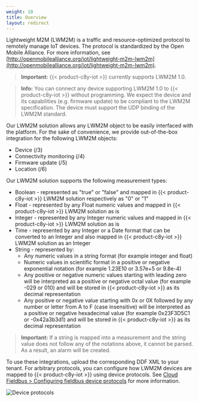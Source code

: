 ```yaml
---
weight: 10
title: Overview
layout: redirect
---
```


Lightweight M2M (LWM2M) is a traffic and resource-optimized protocol to remotely manage IoT devices. The protocol is standardized by the Open Mobile Alliance. For more information, see [http://openmobilealliance.org/iot/lightweight-m2m-lwm2m](http://openmobilealliance.org/iot/lightweight-m2m-lwm2m).

> **Important:** {{< product-c8y-iot >}} currently supports LWM2M 1.0.

> **Info:** You can connect any device supporting LWM2M 1.0 to {{< product-c8y-iot >}} without programming. We expect the device and its capabilities (e.g. firmware update) to be compliant to the LWM2M specification. The device must support the UDP binding of the LWM2M standard.

Our LWM2M solution allows any LWM2M object to be easily interfaced with the platform. For the sake of convenience, we provide out-of-the-box integration for the following LWM2M objects:

- Device (/3)
- Connectivity monitoring (/4)
- Firmware update (/5)
- Location (/6)


Our LWM2M solution supports the following measurement types:
- Boolean - represented as "true" or "false" and mapped in {{< product-c8y-iot >}} LWM2M solution respectively as "0" or "1"
- Float - represented by any Float numeric values and mapped in {{< product-c8y-iot >}} LWM2M solution as is
- Integer - represented by any Integer numeric values and mapped in {{< product-c8y-iot >}} LWM2M solution as is
- Time - represented by any Integer or a Date format that can be converted to an Integer and also mapped in {{< product-c8y-iot >}} LWM2M solution as an Integer
- String - represented by:
    - Any numeric values in a string format (for example integer and float)
    - Numeric values in scientific format in a positive or negative exponential notation (for example 1.23E10 or 3.57e+5 or 9.8e-4)
    - Any positive or negative numeric values starting with leading zero will be interpreted as a positive or negative octal value (for example -029 or 010) and will be stored in {{< product-c8y-iot >}} as its decimal representation
    - Any positive or negative value starting with 0x or 0X followed by any number or letter from A to F (case insensitive) will be interpreted as a positive or negative hexadecimal value (for example 0x23F3D5C1 or -0x42a3b3d1) and will be stored in {{< product-c8y-iot >}} as its decimal representation

> **Important:** If a string is mapped into a measurement and the string value does not follow any of the notations above, it cannot be parsed. As a result, an alarm will be created.

To use these integrations, upload the corresponding DDF XML to your tenant.
For arbitrary protocols, you can configure how LWM2M devices are mapped to {{< product-c8y-iot >}} using device protocols. See [Cloud Fieldbus > Configuring fieldbus device protocols](/protocol-integration/cloud-fieldbus/#configuring-fieldbus) for more information.

![Device protocols](/images/device-protocols/lwm2m/lwm2m-deviceprotocol.png)
